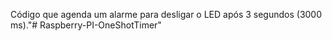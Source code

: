 Código que agenda um alarme para desligar o LED após 3 segundos (3000 ms)."# Raspberry-PI-OneShotTimer" 
